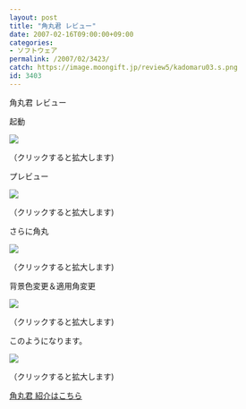 ```yaml
---
layout: post
title: "角丸君 レビュー"
date: 2007-02-16T09:00:00+09:00
categories:
- ソフトウェア
permalink: /2007/02/3423/
catch: https://image.moongift.jp/review5/kadomaru03.s.png
id: 3403
---
```

角丸君 レビュー  
<!--more-->

起動

  

[![](https://image.moongift.jp/review5/kadomaru01.s.png)](https://image.moongift.jp/review5/kadomaru01.png)  
  
（クリックすると拡大します)

  

プレビュー

  

[![](https://image.moongift.jp/review5/kadomaru02.s.png)](https://image.moongift.jp/review5/kadomaru02.png)  
  
（クリックすると拡大します)

  

さらに角丸

  

[![](https://image.moongift.jp/review5/kadomaru03.s.png)](https://image.moongift.jp/review5/kadomaru03.png)  
  
（クリックすると拡大します)

  

背景色変更＆適用角変更

  

[![](https://image.moongift.jp/review5/kadomaru04.s.png)](https://image.moongift.jp/review5/kadomaru04.png)  
  
（クリックすると拡大します)

  

このようになります。

  

[![](https://image.moongift.jp/review5/kadomaru05.s.png)](https://image.moongift.jp/review5/kadomaru05.png)  
  
（クリックすると拡大します)

  

[角丸君 紹介はこちら](http://oss.moongift.jp/intro/i-3418.html)

